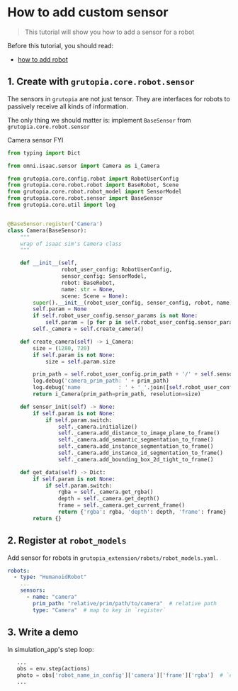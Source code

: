 # How to add custom sensor

> This tutorial will show you how to add a sensor for a robot

Before this tutorial, you should read:
- [how to add robot](./how-to-add-robot.md)

## 1. Create with `grutopia.core.robot.sensor`

The sensors in `grutopia` are not just tensor. They are interfaces for robots to passively receive all kinds of
information.

The only thing we should matter is: implement `BaseSensor` from `grutopia.core.robot.sensor`

Camera sensor FYI

```Python
from typing import Dict

from omni.isaac.sensor import Camera as i_Camera

from grutopia.core.config.robot import RobotUserConfig
from grutopia.core.robot.robot import BaseRobot, Scene
from grutopia.core.robot.robot_model import SensorModel
from grutopia.core.robot.sensor import BaseSensor
from grutopia.core.util import log


@BaseSensor.register('Camera')
class Camera(BaseSensor):
    """
    wrap of isaac sim's Camera class
    """

    def __init__(self,
                 robot_user_config: RobotUserConfig,
                 sensor_config: SensorModel,
                 robot: BaseRobot,
                 name: str = None,
                 scene: Scene = None):
        super().__init__(robot_user_config, sensor_config, robot, name)
        self.param = None
        if self.robot_user_config.sensor_params is not None:
            self.param = [p for p in self.robot_user_config.sensor_params if p.name == self.name][0]
        self._camera = self.create_camera()

    def create_camera(self) -> i_Camera:
        size = (1280, 720)
        if self.param is not None:
            size = self.param.size

        prim_path = self.robot_user_config.prim_path + '/' + self.sensor_config.prim_path
        log.debug('camera_prim_path: ' + prim_path)
        log.debug('name            : ' + '_'.join([self.robot_user_config.name, self.sensor_config.name]))
        return i_Camera(prim_path=prim_path, resolution=size)

    def sensor_init(self) -> None:
        if self.param is not None:
            if self.param.switch:
                self._camera.initialize()
                self._camera.add_distance_to_image_plane_to_frame()
                self._camera.add_semantic_segmentation_to_frame()
                self._camera.add_instance_segmentation_to_frame()
                self._camera.add_instance_id_segmentation_to_frame()
                self._camera.add_bounding_box_2d_tight_to_frame()

    def get_data(self) -> Dict:
        if self.param is not None:
            if self.param.switch:
                rgba = self._camera.get_rgba()
                depth = self._camera.get_depth()
                frame = self._camera.get_current_frame()
                return {'rgba': rgba, 'depth': depth, 'frame': frame}
        return {}
```

## 2. Register at `robot_models`

Add sensor for robots in `grutopia_extension/robots/robot_models.yaml`.

```yaml
robots:
  - type: "HumanoidRobot"
    ...
    sensors:
      - name: "camera"
        prim_path: "relative/prim/path/to/camera"  # relative path
        type: "Camera"  # map to key in `register`
```

## 3. Write a demo

In simulation_app's step loop:

```Python
   ...
   obs = env.step(actions)
   photo = obs['robot_name_in_config']['camera']['frame']['rgba']  # `camera` is sensor name in model
   ...
```

